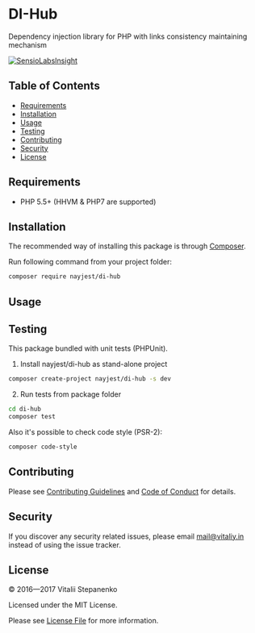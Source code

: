 # DI-Hub
Dependency injection library for PHP with links consistency maintaining mechanism

[![SensioLabsInsight](https://insight.sensiolabs.com/projects/2d3bd038-0411-4ba7-be25-82a823e90f76/big.png)](https://insight.sensiolabs.com/projects/2d3bd038-0411-4ba7-be25-82a823e90f76)

## Table of Contents
- [Requirements](#requirements)
- [Installation](#installation)
- [Usage](#usage)
- [Testing](#testing)
- [Contributing](#contributing)
- [Security](#security)
- [License](#license)

## Requirements

* PHP 5.5+ (HHVM & PHP7 are supported)

## Installation

The recommended way of installing this package is through [Composer](https://getcomposer.org).

Run following command from your project folder:

```bash
composer require nayjest/di-hub
```

## Usage

## Testing

This package bundled with unit tests (PHPUnit).

1) Install nayjest/di-hub as stand-alone project

```bash
composer create-project nayjest/di-hub -s dev
```

2) Run tests from package folder

```bash
cd di-hub
composer test
```

Also it's possible to check code style (PSR-2):

```bash
composer code-style
```

## Contributing

Please see [Contributing Guidelines](contributing.md) and [Code of Conduct](code_of_conduct.md) for details.

## Security

If you discover any security related issues, please email mail@vitaliy.in instead of using the issue tracker.

## License

© 2016&mdash;2017 Vitalii Stepanenko

Licensed under the MIT License. 

Please see [License File](LICENSE) for more information.
